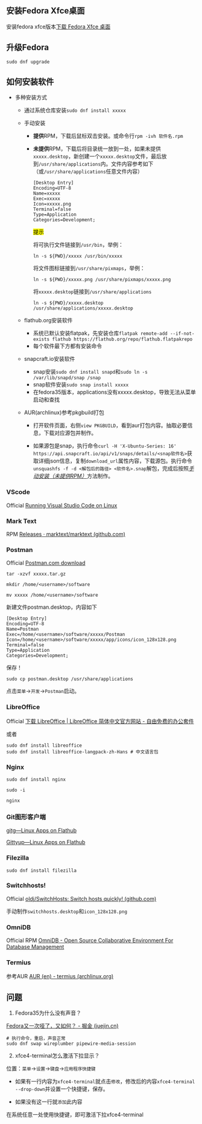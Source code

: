 ## 安装Fedora Xfce桌面

安装fedora xfce版本[下载 Fedora Xfce 桌面](https://spins.fedoraproject.org/xfce/download/index.html)

## 升级Fedora

```shell
sudo dnf upgrade
```

## 如何安装软件

- 多种安装方式
  
  - 通过系统仓库安装`sudo dnf install xxxxx`
  
  - 手动安装
    
    - **提供**RPM，下载后鼠标双击安装。或命令行`rpm -ivh 软件名.rpm`
    
    - **未提供**RPM，下载后将目录统一放到一处，如果未提供`xxxxx.desktop`，新创建一个`xxxxx.desktop`文件，最后放到`/usr/share/applications`内。文件内容参考如下（或`/usr/share/applications`任意文件内容）
      
      ```shell
      [Desktop Entry]
      Encoding=UTF-8
      Name=xxxxx
      Exec=xxxxx
      Icon=xxxxx.png
      Terminal=false
      Type=Application
      Categories=Development;
      ```
      
      <mark>提示</mark>
      
      将可执行文件链接到`/usr/bin`，举例：
      
      ```shell
      ln -s ${PWD}/xxxxx /usr/bin/xxxxx
      ```
      
      将文件图标链接到`/usr/share/pixmaps`，举例：
      
      ```shell
      ln -s ${PWD}/xxxxx.png /usr/share/pixmaps/xxxxx.png
      ```
      
      将`xxxxx.desktop`链接到`/usr/share/applications`
      
      ```shell
      ln -s ${PWD}/xxxxx.desktop /usr/share/applications/xxxxx.desktop
      ```
  
  - flathub.org安装软件
    
    - 系统已默认安装flatpak，先安装仓库`flatpak remote-add --if-not-exists flathub https://flathub.org/repo/flathub.flatpakrepo`
    - 每个软件最下方都有安装命令
  
  - snapcraft.io安装软件
    
    - snap安装`sudo dnf install snapd`和`sudo ln -s /var/lib/snapd/snap /snap`
    - snap软件安装`sudo snap install xxxxx`
    - 在fedora35版本，applications没有xxxxx.desktop，导致无法从菜单启动和查找
  
  - AUR(archlinux)参考pkgbuild打包
    
    - 打开软件页面，右侧`view PKGBUILD`，看到aur打包内容。抽取必要信息，下载对应源包并制作。
    
    - 如果源包是snap，执行命令`curl -H 'X-Ubuntu-Series: 16' https://api.snapcraft.io/api/v1/snaps/details/<snap软件名>`获取详细json信息，复制`download_url`属性内容，下载源包。执行命令`unsquashfs -f -d <解包后的路径> <软件名>.snap`解包，完成后按照<u>*手动安装（未提供RPM）*</u>方法制作。

### VScode

Official [Running Visual Studio Code on Linux](https://code.visualstudio.com/docs/setup/linux#_rhel-fedora-and-centos-based-distributions)

### Mark Text

RPM [Releases · marktext/marktext (github.com)](https://github.com/marktext/marktext/releases)

### Postman

Official [Postman.com download](https://dl.pstmn.io/download/latest/linux64)

```shell
tar -xzvf xxxxx.tar.gz

mkdir /home/<username>/software

mv xxxxx /home/<username>/software
```

新建文件postman.desktop，内容如下

```shell
[Desktop Entry]
Encoding=UTF-8
Name=Postman
Exec=/home/<username>/software/xxxxx/Postman
Icon=/home/<username>/software/xxxxx/app/icons/icon_128x128.png
Terminal=false
Type=Application
Categories=Development;
```

保存！

```shell
sudo cp postman.desktop /usr/share/applications
```

点击`菜单`->`开发`->`Postman`启动。

### LibreOffice

Official [下载 LibreOffice | LibreOffice 简体中文官方网站 - 自由免费的办公套件](https://zh-cn.libreoffice.org/download/libreoffice/)

或者

```shell
sudo dnf install libreoffice
sudo dnf install libreoffice-langpack-zh-Hans # 中文语言包
```

### Nginx

```shell
sudo dnf install nginx

sudo -i

nginx
```

### Git图形客户端

[gitg—Linux Apps on Flathub](https://flathub.org/apps/details/org.gnome.gitg)

[Gittyup—Linux Apps on Flathub](https://flathub.org/apps/details/com.github.Murmele.Gittyup)

### Filezilla

```shell
sudo dnf install filezilla
```

### Switchhosts!

Official [oldj/SwitchHosts: Switch hosts quickly! (github.com)](https://github.com/oldj/SwitchHosts)

手动制作`switchhosts.desktop`和`icon_128x128.png`

### OmniDB

Official RPM [OmniDB - Open Source Collaborative Environment For Database Management](https://omnidb.org/)

### Termius

参考AUR [AUR (en) - termius (archlinux.org)](https://aur.archlinux.org/packages/termius/)

## 问题

1. Fedora35为什么没有声音？

[Fedora又一次哑了，又如何？ - 掘金 (juejin.cn)](https://juejin.cn/post/7026922180847861796)

```shell
# 执行命令，重启，声音正常
sudo dnf swap wireplumber pipewire-media-session
```

2. xfce4-terminal怎么激活下拉显示？

位置：`菜单`->`设置`->`键盘`->`应用程序快捷键`

- 如果有一行内容为`xfce4-terminal`就点击`修改`，修改后的内容`xfce4-terminal --drop-down`并设置一个快捷键，保存。

- 如果没有这一行就`添加`此内容

在系统任意一处使用快捷键，即可激活下拉xfce4-terminal

